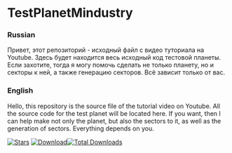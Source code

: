 # TestPlanetMindustry
### Russian
Привет, этот репозиторий - исходный файл с видео туториала на Youtube. Здесь будет находится весь исходный код тестовой планеты.
Если захотите, тогда я могу помочь сделать не только планету, но и секторы к ней, а также генерацию секторов. Всё зависит только от вас.

### English
Hello, this repository is the source file of the tutorial video on Youtube. All the source code for the test planet will be located here.
If you want, then I can help make not only the planet, but also the sectors to it, as well as the generation of sectors. Everything depends on you.

[![Stars](https://img.shields.io/github/stars/Lehanchic25/TestPlanetMindustry?color=7289da&label=⭐️%20Please%20Star%20This%20Tutorial%21)](https://github.com/Lehanchic25/TestPlanetMindustry)
[![Download](https://img.shields.io/github/v/release/Lehanchic25/TestPlanetMindustry?color=6aa84f&include_prereleases&label=Latest%20version&logo=github&logoColor=white&)](https://github.com/Lehanchic25/TestPlanetMindustry/releases)[![Total Downloads](https://img.shields.io/github/downloads/Lehanchic25/TestPlanetMindustry/total?color=7289da&label&logo=docusign&logoColor=white)](https://github.com/Lehanchic25/TestPlanetMindustry/releases)
